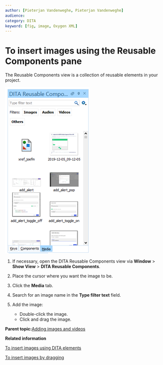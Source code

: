 ```yaml
---
author: [Pieterjan Vandenweghe, Pieterjan Vandenweghe]
audience: 
category: DITA
keyword: [fig, image, Oxygen XML]
---
```


# To insert images using the Reusable Components pane

The Reusable Components view is a collection of reusable elements in your project.

![](../_media/graphics/reusable_components.png)

1.  If necessary, open the DITA Reusable Components view via **Window** \> **Show View** \> **DITA Reusable Components**.

2.  Place the cursor where you want the image to be.

3.  Click the **Media** tab.

4.  Search for an image name in the **Type filter text** field.

5.  Add the image:

    -   Double-click the image.
    -   Click and drag the image.

**Parent topic:**[Adding images and videos](../en/to_adding_images_videos.md)

**Related information**  


[To insert images using DITA elements](ta_using_dita_elements.md)

[To insert images by dragging](ta_dragging_images.md)

